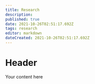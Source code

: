 ```yaml
---
title: Research
description: 
published: true
date: 2021-10-26T02:51:17.692Z
tags: research
editor: markdown
dateCreated: 2021-10-26T02:51:17.692Z
---
```


# Header
Your content here